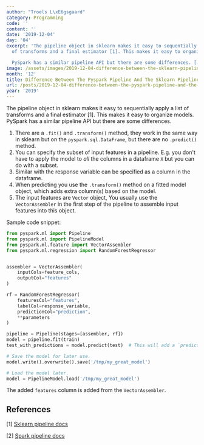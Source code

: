 ```yaml
---
author: "Troels L\xE6gsgaard"
category: Programming
code: ''
content: ''
date: '2019-12-04'
day: '04'
excerpt: 'The pipeline object in sklearn makes it easy to sequentially apply a list
  of transforms and a final estimator [1]. This makes it easy to organize models.

  PySpark has a similar pipeline API but there are some differences. [...]'
image: /assets/images/2019-12-04-difference-between-the-sklearn-pipeline-and-the-pyspark-pipeline/pipeline.jpg
month: '12'
title: Difference Between The Pyspark Pipeline And The Sklearn Pipeline
url: /posts/2019-12-04-difference-between-the-pyspark-pipeline-and-the-sklearn-pipeline.html
year: '2019'
---
```


The pipeline object in sklearn makes it easy to sequentially apply a list of transforms and a final estimator [1]. This makes it easy to organize models.
PySpark has a similar pipeline API but there are some differences.<!--more-->

1. There are a `.fit()` and `.transform()` method, they work in the same way in sklearn but on the `pyspark.sql.DataFrame`, but there are  no `.predict()` method.
2. You can specify the subset of input features in a pipeline. E.g. you don't have to apply the model to *all* the columns in a dataframe `X` but you can do with a subset.
3. Similar with the response variable can be specified as a column in the dataframe.
4. When predicting you use the `.transform()` method on a fitted model object, which adds extra column(s) based on the model.
5. The input features are `Vector` object, You usually use the `VectorAssembler` in the first step of the pipeline to assemble input features into this object.

Sample code snippet:

```python
from pyspark.ml import Pipeline
from pyspark.ml import PipelineModel
from pyspark.ml.feature import VectorAssembler
from pyspark.ml.regression import RandomForestRegressor


assembler = VectorAssembler(
    inputCols=feature_cols,
    outputCol="features"
)

rf = RandomForestRegressor(
    featuresCol="features",
    labelCol=response_variable,
    predictionCol="prediction",
    **parameters
)

pipeline = Pipeline(stages=[assembler, rf])
model = pipeline.fit(train)
test_with_predictions = model.predict(test)  # This will add a `prediction` column AND a `features` column to test.

# Save the model for later use.
model.write().overwrite().save('/tmp/my_great_model')

# Load the model later.
model = PipelineModel.load('/tmp/my_great_model')
```

The added `features` column is added from the `VectorAssembler`.


## References

[1] [Sklearn pipeline docs](https://scikit-learn.org/stable/modules/generated/sklearn.pipeline.Pipeline.html)

[2] [Spark pipeline docs](https://spark.apache.org/docs/latest/ml-pipeline.html)
